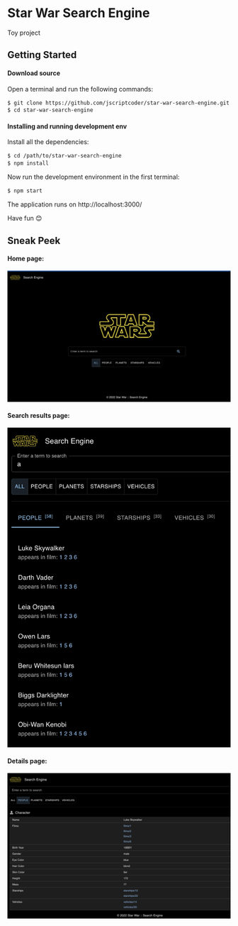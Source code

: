 # Star War Search Engine

Toy project

## Getting Started

#### Download source

Open a terminal and run the following commands:

```bash
$ git clone https://github.com/jscriptcoder/star-war-search-engine.git
$ cd star-war-search-engine
```

#### Installing and running development env

Install all the dependencies:

```bash
$ cd /path/to/star-war-search-engine
$ npm install
```

Now run the development environment in the first terminal:

```bash
$ npm start
```

The application runs on http://localhost:3000/

Have fun 😊

## Sneak Peek

#### Home page:
![Home page](screenshot1.png)

#### Search results page:
![Search results page](screenshot2.png)

#### Details page:
![Details page](screenshot3.png)